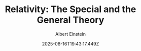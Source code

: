 ---
title: "Relativity: The Special and the General Theory"
date: "2025-08-16T19:43:17.449Z"
author: "Albert Einstein"
read_year: "NO"
recommendation: '3'
url: /bookshelf/relativity-the-special-and-the-general-theory
---